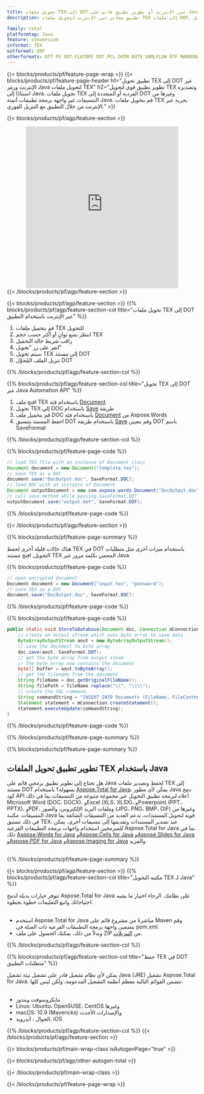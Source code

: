 ```yaml
---
title: تحويل ملفات TEX إلى DOT عبر الإنترنت أو تطوير تطبيق قائم على Java لتحويل ملفات TEX
description: تطبيق مجاني عبر الإنترنت لتحويل ملفات TEX إلى ملفات DOT. كود مكتبة تحويل Java لمستندات TEX. 

family: total
platformtag: Java
feature: conversion
informat: TEX
outformat: DOT
otherformats: OTT PS ODT FLATOPC DOT PCL DOTM DOTX XAMLFLOW RTF MARKDOWN MHTML
---
```

{{< blocks/products/pf/feature-page-wrap >}}
{{< blocks/products/pf/feature-page-header h1="تطبيق تحويل TEX إلى DOT عبر الإنترنت ورمز Java لتحويل ملفات TEX" h2="تطوير تطبيق قوي لتحويل TEX وتصديره استنادًا إلى Java. تحويل ملفات TEX الفردية أو المتعددة إلى DOT وغيرها من التنسيقات عبر واجهة برمجة تطبيقات أتمتة Java. قم بتحويل ملفات TEX بحرية عبر الإنترنت من خلال التطبيق مع التنزيل الفوري." >}}


{{< blocks/products/pf/agp/feature-section >}}

<div class="container-fluid agp-content bg-white aboutfile box-1 vh100 section nopbtm">
<div class=container>
<div class=row>
<div class="demobox tc col-md-12 padding-0" align="center">

<iframe title="تطبيق مجاني عبر الإنترنت لتحويل TEX إلى DOT" style="border: none; height: 426px;" scrolling="no" src="https://total-conversion-app-65z5r2lp.k8s.dynabic.com/?to=dot&from=tex" id="child-iframe" width="80%"></iframe>

</div></div>
</div></div>
{{< /blocks/products/pf/agp/feature-section >}}


{{< blocks/products/pf/agp/feature-section >}}
{{% blocks/products/pf/agp/feature-section-col title="تحويل ملفات TEX إلى DOT عبر الإنترنت باستخدام التطبيق" %}}

1. قم بتحميل ملفات TEX للتحويل
1. انتظر بضع ثوانٍ أو أكثر حسب حجم TEX
1. راقب شريط حالة التحميل
1. انقر على زر "تحويل"
1. سيتم تحويل TEX إلى مستند DOT
1. تنزيل الملف المُحوَّل DOT

{{% /blocks/products/pf/agp/feature-section-col %}}

{{% blocks/products/pf/agp/feature-section-col title="تحويل TEX إلى DOT عبر Java Automation API" %}}


1. افتح ملف TEX باستخدام فئة [Document](https://reference.aspose.com/pdf/java/com.aspose.pdf/Document)
2. تحويل TEX إلى DOC باستخدام [Save](https://reference.aspose.com/pdf/java/com.aspose.pdf/Document#save-java.lang.String-com.aspose.pdf.SaveOptions) طريقة
3. قم بتحميل ملف DOC باستخدام فئة [Document](https://reference.aspose.com/words/java/com.aspose.words/Document) من Aspose.Words
4. احفظ المستند بتنسيق DOT باستخدام طريقة [Save](https://reference.aspose.com/words/java/com.aspose.words/Document#save(java.lang.String.int)) وقم بتعيين DOT باسم SaveFormat



{{% /blocks/products/pf/agp/feature-section-col %}}

{{% blocks/products/pf/feature-page-code %}}


```java
// load TEX file with an instance of Document class
Document document = new Document("template.tex");
// save TEX as a DOC 
document.save("DocOutput.doc", SaveFormat.DOC); 
// load DOC with an instance of Document
Document outputDocument = new com.aspose.words.Document("DocOutput.doc");
// call save method while passing SaveFormat.DOT
outputDocument.save("output.dot", SaveFormat.DOT);   
```



{{% /blocks/products/pf/feature-page-code %}}

{{< /blocks/products/pf/agp/feature-section >}}

{{% blocks/products/pf/feature-page-summary %}}

هناك حالات قليلة أخرى لحفظ TEX في DOT باستخدام ميزات أخرى مثل متطلبات التحويل, افتح مستند TEX المحمي بكلمة مرور عبر Java.

{{% blocks/products/pf/feature-page-code %}}


```cs
// open encrypted document
Document document = new Document("input.tex", "password");
// save TEX as a DOC 
document.save("DocOutput.doc", SaveFormat.DOC);
```


{{% /blocks/products/pf/feature-page-code %}}
{{% blocks/products/pf/feature-page-code %}}


```java
public static void StoreToDatabase(Document doc, Connection mConnection) throws Exception {
    // create an output stream which uses byte array to save data
    ByteArrayOutputStream aout = new ByteArrayOutputStream();
    // save the document to byte array
    doc.save(aout, SaveFormat.DOT);
    // get the byte array from output steam
    // the byte array now contains the document
    byte[] buffer = aout.toByteArray();
    // get the filename from the document.
    String fileName = doc.getOriginalFileName();
    String filePath = fileName.replace("\\", "\\\\");
    // create the SQL command.
    String commandString = "INSERT INTO Documents (FileName, FileContent) VALUES('" + filePath + "', '" + buffer + "')";
    Statement statement = mConnection.createStatement();
    statement.executeUpdate(commandString);
}  
```


{{% /blocks/products/pf/feature-page-code %}}


{{% /blocks/products/pf/feature-page-summary %}}

{{% blocks/products/pf/feature-page-summary %}}

<h2>تطوير تطبيق تحويل الملفات TEX باستخدام Java</h2>

هل تحتاج إلى تطوير تطبيق برمجي قائم على Java لحفظ وتصدير ملفات TEX إلى مستند DOT بسهولة؟ باستخدام [Aspose.Total for Java](https://products.aspose.com/total/ar/java/)، يمكن لأي مطور Java دمج كود API أعلاه لبرمجة تطبيق التحويل عبر مجموعة متنوعة من التنسيقات بما في ذلك Microsoft Word (DOC، DOCX)، وExcel (XLS، XLSX)، وPowerpoint (PPT، PPTX)، وPDF، وملفات البريد الإلكتروني، والصور (JPG، PNG، BMP، GIF) وغيرها من التنسيقات. مكتبة Java قوية لتحويل المستندات، تدعم العديد من التنسيقات الشائعة بما في ذلك تنسيق TEX. عند تصدير المستندات وتقديمها إلى تنسيقات أخرى، يمكن للمبرمجين استخدام واجهات برمجة التطبيقات الفرعية Aspose.Total for Java بما في ذلك [Aspose.Words for Java](https://products.aspose.com/words/ar/java/) و[Aspose.Cells for Java](https://products.aspose.com/cells/ar/java/) و[Aspose.Slides for Java](https://products.aspose.com/slides/ar/java/) و[Aspose.PDF for Java](https://products.aspose.com/pdf/ar/java/) و[Aspose.Imaging for Java](https://products.aspose.com/imaging/ar/java/) والمزيد.<br /><br />

{{% /blocks/products/pf/feature-page-summary %}}

{{< blocks/products/pf/agp/feature-section >}}
{{% blocks/products/pf/agp/feature-section-col title="مكتبة التحويل TEX لـ Java" %}}

تتوفر خيارات بديلة لدمج Aspose.Total for Java على نظامك. الرجاء اختيار ما يشبه احتياجاتك واتبع التعليمات خطوة بخطوة:<br /><br />

- استخدم Aspose.Total for Java مباشرةً من مشروع قائم على Maven وقم بتضمين واجهة برمجة التطبيقات الفرعية ذات الصلة في pom.xml.
- وبدلاً من ذلك، يمكنك الحصول على ملف ZIP من [التنزيلات](https://releases.aspose.com/total/java).

{{% /blocks/products/pf/agp/feature-section-col %}}

{{% blocks/products/pf/agp/feature-section-col title="حفظ TEX في DOT متطلبات التطبيق" %}}

يمكن لأي نظام تشغيل قادر على تشغيل بيئة تشغيل Java (JRE) تشغيل Aspose.Total for Java. تتضمن القوائم التالية معظم أنظمة التشغيل المدعومة، ولكن ليس كلها. <br /><br />
- مايكروسوفت ويندوز
- Linux: Ubuntu، OpenSUSE، CentOS وغيرها
- macOS: 10.9 (Mavericks) والإصدارات الأحدث
- الجوال : أندرويد، iOS

{{% /blocks/products/pf/agp/feature-section-col %}}
{{< /blocks/products/pf/agp/feature-section >}}

{{< blocks/products/pf/main-wrap-class isAutogenPage="true" >}}

{{< blocks/products/pf/agp/other-autogen-total >}}

{{< /blocks/products/pf/main-wrap-class >}}

{{< /blocks/products/pf/feature-page-wrap >}}